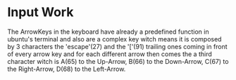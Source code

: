 # Input Work

The ArrowKeys in the keyboard have already a predefined function in
ubuntu's terminal and also are a complex key witch means it is composed
by 3 characters the 'escape'(27) and the '['(91) trailing ones coming
in front of every arrow key and for each different arrow then comes
the a third character witch is A(65) to the Up-Arrow, B(66) to the
Down-Arrow, C(67) to the Right-Arrow, D(68) to the Left-Arrow.


